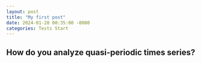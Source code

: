 ```yaml
---
layout: post
title: "My first post"
date: 2024-01-28 00:35:00 -0000
categories: Tests Start
---
```


## How do you analyze quasi-periodic times series?
